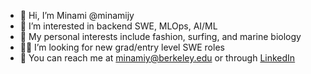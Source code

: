 - 👋 Hi, I’m Minami @minamijy
- 👀 I’m interested in backend SWE, MLOps, AI/ML
- 🌊 My personal interests include fashion, surfing, and marine biology
- 👩‍💻 I’m looking for new grad/entry level SWE roles
- 💌 You can reach me at minamiy@berkeley.edu or through [LinkedIn](https://www.linkedin.com/in/minamiy/)
